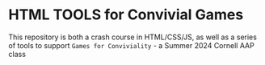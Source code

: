 # HTML TOOLS for Convivial Games

This repository is both a crash course in HTML/CSS/JS, as well as a series of tools to support `Games for Conviviality` - a Summer 2024 Cornell AAP class
